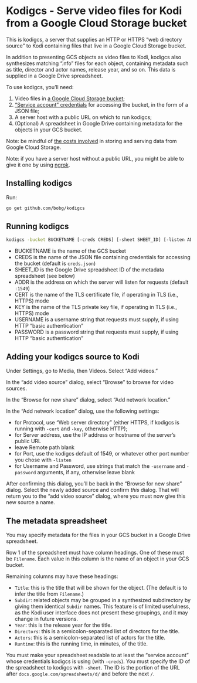 # Kodigcs - Serve video files for Kodi from a Google Cloud Storage bucket

This is kodigcs,
a server that supplies an HTTP or HTTPS “web directory source” to Kodi
containing files that live in a Google Cloud Storage bucket.

In addition to presenting GCS objects as video files to Kodi,
kodigcs also synthesizes matching “.nfo” files for each object,
containing metadata such as title,
director and actor names,
release year,
and so on.
This data is supplied in a Google Drive spreadsheet.

To use kodigcs, you’ll need:

1. Video files in [a Google Cloud Storage bucket](https://cloud.google.com/storage/docs/introduction);
2. [“Service account” credentials](https://cloud.google.com/iam/docs/service-accounts) for accessing the bucket, in the form of a JSON file;
3. A server host with a public URL on which to run kodigcs;
4. (Optional) A spreadsheet in Google Drive containing metadata for the objects in your GCS bucket.

Note:
be mindful of [the costs involved](https://cloud.google.com/storage/pricing) in storing and serving data from Google Cloud Storage.

Note:
if you have a server host without a public URL,
you might be able to give it one by using [ngrok](https://ngrok.com/).

## Installing kodigcs

Run:

```sh
go get github.com/bobg/kodigcs
```

## Running kodigcs

```sh
kodigcs -bucket BUCKETNAME [-creds CREDS] [-sheet SHEET_ID] [-listen ADDR] [-cert CERT] [-key KEY] [-username USERNAME] [-password PASSWORD]
```

- BUCKETNAME is the name of the GCS bucket
- CREDS is the name of the JSON file containing credentials for accessing the bucket (default is `creds.json`)
- SHEET_ID is the Google Drive spreadsheet ID of the metadata spreadsheet (see below)
- ADDR is the address on which the server will listen for requests (default `:1549`)
- CERT is the name of the TLS certificate file, if operating in TLS (i.e., HTTPS) mode
- KEY is the name of the TLS private key file, if operating in TLS (i.e., HTTPS) mode
- USERNAME is a username string that requests must supply, if using HTTP “basic authentication”
- PASSWORD is a password string that requests must supply, if using HTTP “basic authentication”

## Adding your kodigcs source to Kodi

Under Settings,
go to Media,
then Videos.
Select “Add videos.”

In the “add video source” dialog,
select “Browse” to browse for video sources.

In the “Browse for new share” dialog,
select “Add network location.”

In the “Add network location” dialog,
use the following settings:

- for Protocol, use “Web server directory” (either HTTPS, if kodigcs is running with `-cert` and `-key`, otherwise HTTP);
- for Server address, use the IP address or hostname of the server’s public URL
- leave Remote path blank
- for Port, use the kodigcs default of 1549, or whatever other port number you chose with `-listen`
- for Username and Password, use strings that match the `-username` and `-password` arguments, if any, otherwise leave blank

After confirming this dialog,
you’ll be back in the “Browse for new share” dialog.
Select the newly added source and confirm _this_ dialog.
That will return you to the “add video source” dialog,
where you must now give this new source a name.

## The metadata spreadsheet

You may specify metadata for the files in your GCS bucket in a Google Drive spreadsheet.

Row 1 of the spreadsheet must have column headings.
One of these must be `Filename`.
Each value in this column is the name of an object in your GCS bucket.

Remaining columns may have these headings:

- `Title`: this is the title that will be shown for the object. (The default is to infer the title from `Filename`.)
- `Subdir`: related objects may be grouped in a synthesized subdirectory by giving them identical `Subdir` names. This feature is of limited usefulness, as the Kodi user interface does not present these groupings, and it may change in future versions.
- `Year`: this is the release year for the title.
- `Directors`: this is a semicolon-separated list of directors for the title.
- `Actors`: this is a semicolon-separated list of actors for the title.
- `Runtime`: this is the running time, in minutes, of the title.

You must make your spreadsheet readable to at least the “service account” whose credentials kodigcs is using (with `-creds`).
You must specify the ID of the spreadsheet to kodigcs with `-sheet`.
The ID is the portion of the URL after `docs.google.com/spreadsheets/d/` and before the next `/`.
